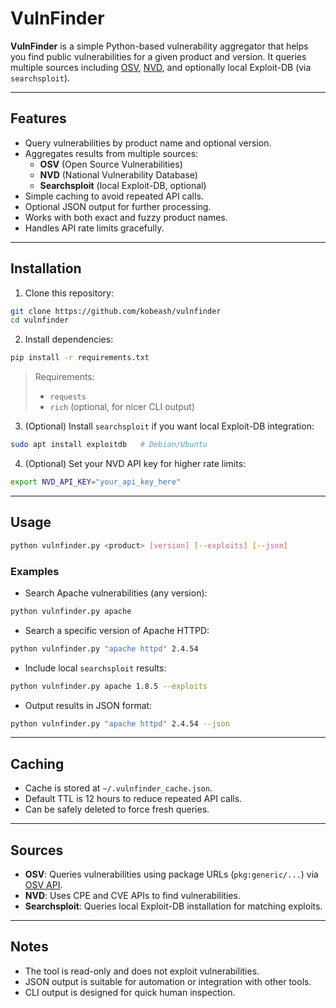 # VulnFinder

**VulnFinder** is a simple Python-based vulnerability aggregator that helps you find public vulnerabilities for a given product and version. It queries multiple sources including [OSV](https://osv.dev), [NVD](https://nvd.nist.gov), and optionally local Exploit-DB (via `searchsploit`).

---

## Features

- Query vulnerabilities by product name and optional version.
- Aggregates results from multiple sources:
  - **OSV** (Open Source Vulnerabilities)
  - **NVD** (National Vulnerability Database)
  - **Searchsploit** (local Exploit-DB, optional)
- Simple caching to avoid repeated API calls.
- Optional JSON output for further processing.
- Works with both exact and fuzzy product names.
- Handles API rate limits gracefully.

---

## Installation

1. Clone this repository:

```bash
git clone https://github.com/kobeash/vulnfinder
cd vulnfinder
```

2. Install dependencies:

```bash
pip install -r requirements.txt
```

> Requirements:
> - `requests`
> - `rich` (optional, for nicer CLI output)

3. (Optional) Install `searchsploit` if you want local Exploit-DB integration:

```bash
sudo apt install exploitdb   # Debian/Ubuntu
```

4. (Optional) Set your NVD API key for higher rate limits:

```bash
export NVD_API_KEY="your_api_key_here"
```

---

## Usage

```bash
python vulnfinder.py <product> [version] [--exploits] [--json]
```

### Examples

- Search Apache vulnerabilities (any version):

```bash
python vulnfinder.py apache
```

- Search a specific version of Apache HTTPD:

```bash
python vulnfinder.py "apache httpd" 2.4.54
```

- Include local `searchsploit` results:

```bash
python vulnfinder.py apache 1.8.5 --exploits
```

- Output results in JSON format:

```bash
python vulnfinder.py "apache httpd" 2.4.54 --json
```

---

## Caching

- Cache is stored at `~/.vulnfinder_cache.json`.
- Default TTL is 12 hours to reduce repeated API calls.
- Can be safely deleted to force fresh queries.

---

## Sources

- **OSV**: Queries vulnerabilities using package URLs (`pkg:generic/...`) via [OSV API](https://api.osv.dev/).
- **NVD**: Uses CPE and CVE APIs to find vulnerabilities.
- **Searchsploit**: Queries local Exploit-DB installation for matching exploits.

---

## Notes

- The tool is read-only and does not exploit vulnerabilities.
- JSON output is suitable for automation or integration with other tools.
- CLI output is designed for quick human inspection.


